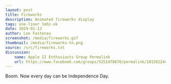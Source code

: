 ```yaml
---
layout: post
title: Fireworks
description: Animated fireworks display
tags: one-liner 1mhz-ok
date: 2019-01-13
author: Lee Fastenau
screenshot: /media/fireworks.gif
thumbnail: /media/fireworks-tn.png
source: /src/fireworks.txt
discussion:
    name: Apple II Enthusiasts Group Permalink
    url: https://www.facebook.com/groups/5251478676/permalink/10158224498678677/
---
```


Boom. Now every day can be Independence Day.